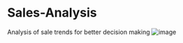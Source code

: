 # Sales-Analysis
Analysis of sale trends for better decision making
![image](https://github.com/user-attachments/assets/a331d550-f683-4926-9aa3-91e990c700eb)
